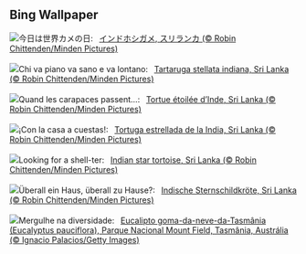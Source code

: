 ## Bing Wallpaper
![](https://www.bing.com/th?id=OHR.IndianStarTortoise_JA-JP1239891119_UHD.jpg&w=1000)今日は世界カメの日:&nbsp;&ensp;[インドホシガメ, スリランカ (© Robin Chittenden/Minden Pictures)](https://www.bing.com/th?id=OHR.IndianStarTortoise_JA-JP1239891119_UHD.jpg)
<br><br/>
![](https://www.bing.com/th?id=OHR.IndianStarTortoise_IT-IT5611549896_UHD.jpg&w=1000)Chi va piano va sano e va lontano:&nbsp;&ensp;[Tartaruga stellata indiana, Sri Lanka (© Robin Chittenden/Minden Pictures)](https://www.bing.com/th?id=OHR.IndianStarTortoise_IT-IT5611549896_UHD.jpg)
<br><br/>
![](https://www.bing.com/th?id=OHR.IndianStarTortoise_FR-FR8197500473_UHD.jpg&w=1000)Quand les carapaces passent…:&nbsp;&ensp;[Tortue étoilée d’Inde, Sri Lanka (© Robin Chittenden/Minden Pictures)](https://www.bing.com/th?id=OHR.IndianStarTortoise_FR-FR8197500473_UHD.jpg)
<br><br/>
![](https://www.bing.com/th?id=OHR.IndianStarTortoise_ES-ES5156830934_UHD.jpg&w=1000)¡Con la casa a cuestas!:&nbsp;&ensp;[Tortuga estrellada de la India, Sri Lanka (© Robin Chittenden/Minden Pictures)](https://www.bing.com/th?id=OHR.IndianStarTortoise_ES-ES5156830934_UHD.jpg)
<br><br/>
![](https://www.bing.com/th?id=OHR.IndianStarTortoise_EN-GB7128491716_UHD.jpg&w=1000)Looking for a shell-ter:&nbsp;&ensp;[Indian star tortoise, Sri Lanka (© Robin Chittenden/Minden Pictures)](https://www.bing.com/th?id=OHR.IndianStarTortoise_EN-GB7128491716_UHD.jpg)
<br><br/>
![](https://www.bing.com/th?id=OHR.IndianStarTortoise_DE-DE8901102439_UHD.jpg&w=1000)Überall ein Haus, überall zu Hause?:&nbsp;&ensp;[Indische Sternschildkröte, Sri Lanka (© Robin Chittenden/Minden Pictures)](https://www.bing.com/th?id=OHR.IndianStarTortoise_DE-DE8901102439_UHD.jpg)
<br><br/>
![](https://www.bing.com/th?id=OHR.SnowGumTasmania_PT-BR0279882424_UHD.jpg&w=1000)Mergulhe na diversidade:&nbsp;&ensp;[Eucalipto goma-da-neve-da-Tasmânia (Eucalyptus pauciflora), Parque Nacional Mount Field, Tasmânia, Austrália (© Ignacio Palacios/Getty Images)](https://www.bing.com/th?id=OHR.SnowGumTasmania_PT-BR0279882424_UHD.jpg)
<br><br/>
